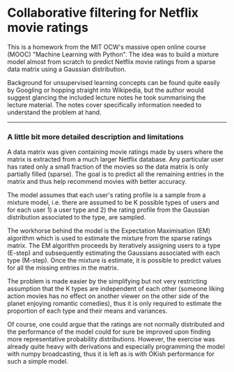 # Collaborative filtering for Netflix movie ratings
This is a homework from the MIT OCW's massive open online course (MOOC) "Machine Learning with Python". The idea was to build a mixture model almost from scratch to predict Netflix movie ratings from a sparse data matrix using a Gaussian distribution. 

Background for unsupervised learning concepts can be found quite easily by Googling or hopping straight into Wikipedia, but the author would suggest glancing the included lecture notes he took summarising the lecture material. The notes cover specifically information needed to understand the problem at hand. 

***


### A little bit more detailed description and limitations

A data matrix was given containing movie ratings made by users where the matrix is extracted from a much larger Netflix database. Any particular user has rated only a small fraction of the movies so the data matrix is only partially filled (sparse). The goal is to predict all the remaining entries in the matrix and thus help recommend movies with better accuracy.

The model assumes that each user's rating profile is a sample from a mixture model, i.e. there are assumed to be K possible types of users and for each user 1) a user type and 2) the rating profile from the Gaussian distribution associated to the type, are sampled. 

The workhorse behind the model is the Expectation Maximisation (EM) algorithm which is used to estimate the mixture from the sparse ratings matrix. The EM algorithm proceeds by iteratively assigning users to a type (E-step) and subsequently estimating the Gaussians associated with each type (M-step). Once the mixture is estimate, it is possible to predict values for all the missing entries in the matrix. 

The problem is made easier by the simplifying but not very restricting assumption that the K types are independent of each other (someone liking action movies has no effect on another viewer on the other side of the planet enjoying romantic comedies), thus it is only required to estimate the proportion of each type and their means and variances. 

Of course, one could argue that the ratings are not normally distributed and the performance of the model could for sure be improved upon finding more representative probability distributions. However, the exercise was already quite heavy with derivations and especially programming the model with numpy broadcasting, thus it is left as is with OKish performance for such a simple model. 






